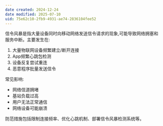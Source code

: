 ```yaml
---
date created: 2024-12-24
date modified: 2025-07-10
uid: 75e62c10-2fb9-4931-ae74-2836104fee52
---
```


信令风暴是指大量设备同时向移动网络发送信令请求的现象,可能导致网络拥塞和服务中断。主要发生在:

1. 大量物联网设备频繁建立/断开连接
2. App频繁心跳包检测
3. 设备反复尝试重连
4. 恶意程序批量发送信令

常见影响:

- 网络信道拥堵
- 基站负载过高
- 用户无法正常通信
- 网络设备可能崩溃

防范措施包括限制连接频率、优化心跳机制、部署信令风暴检测系统等。
